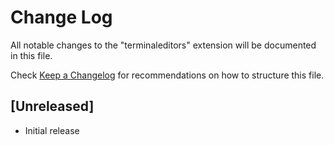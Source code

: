 # Change Log

All notable changes to the "terminaleditors" extension will be documented in this file.

Check [Keep a Changelog](http://keepachangelog.com/) for recommendations on how to structure this file.

## [Unreleased]

- Initial release
